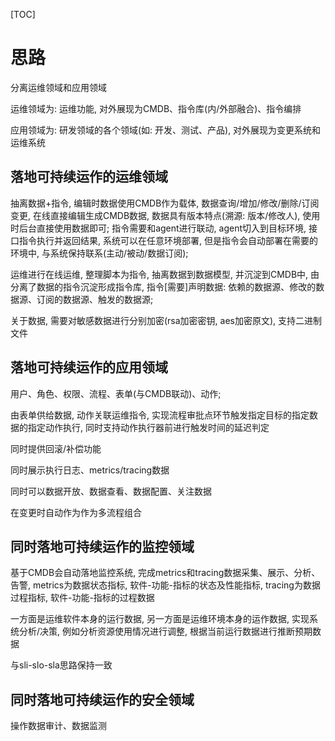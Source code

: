 [TOC]

# 思路

分离运维领域和应用领域

运维领域为: 运维功能, 对外展现为CMDB、指令库(内/外部融合)、指令编排

应用领域为: 研发领域的各个领域(如: 开发、测试、产品), 对外展现为变更系统和运维系统

## 落地可持续运作的运维领域

抽离数据+指令, 编辑时数据使用CMDB作为载体, 数据查询/增加/修改/删除/订阅变更, 在线直接编辑生成CMDB数据, 数据具有版本特点(溯源: 版本/修改人), 使用时后台直接使用数据即可; 指令需要和agent进行联动, agent切入到目标环境, 接口指令执行并返回结果, 系统可以在任意环境部署, 但是指令会自动部署在需要的环境中, 与系统保持联系(主动/被动/数据订阅); 

运维进行在线运维, 整理脚本为指令, 抽离数据到数据模型, 并沉淀到CMDB中, 由分离了数据的指令沉淀形成指令库, 指令[需要]声明数据: 依赖的数据源、修改的数据源、订阅的数据源、触发的数据源;

关于数据, 需要对敏感数据进行分别加密(rsa加密密钥, aes加密原文), 支持二进制文件

## 落地可持续运作的应用领域

用户、角色、权限、流程、表单(与CMDB联动)、动作;

由表单供给数据, 动作关联运维指令, 实现流程审批点环节触发指定目标的指定数据的指定动作执行, 同时支持动作执行器前进行触发时间的延迟判定

同时提供回滚/补偿功能

同时展示执行日志、metrics/tracing数据

同时可以数据开放、数据查看、数据配置、关注数据

在变更时自动作为作为多流程组合

## 同时落地可持续运作的监控领域

基于CMDB会自动落地监控系统, 完成metrics和tracing数据采集、展示、分析、告警, metrics为数据状态指标, 软件-功能-指标的状态及性能指标, tracing为数据过程指标, 软件-功能-指标的过程数据

一方面是运维软件本身的运行数据, 另一方面是运维环境本身的运作数据, 实现系统分析/决策, 例如分析资源使用情况进行调整, 根据当前运行数据进行推断预期数据

与sli-slo-sla思路保持一致

## 同时落地可持续运作的安全领域

操作数据审计、数据监测